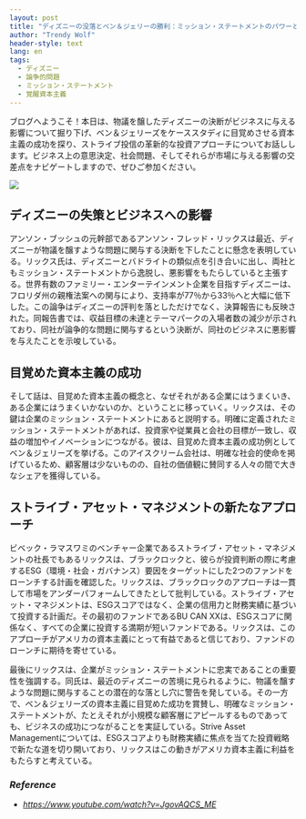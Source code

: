 ```yaml
---
layout: post
title: "ディズニーの没落とベン＆ジェリーの勝利：ミッション・ステートメントのパワーとストリーヴ・アセット・マネジメントの新しいアプローチ "
author: "Trendy Wolf"
header-style: text
lang: en
tags:
  - ディズニー
  - 論争的問題
  - ミッション・ステートメント
  - 覚醒資本主義
---
```


ブログへようこそ！本日は、物議を醸したディズニーの決断がビジネスに与える影響について掘り下げ、ベン＆ジェリーズをケーススタディに目覚めさせる資本主義の成功を探り、ストライブ投信の革新的な投資アプローチについてお話しします。ビジネス上の意思決定、社会問題、そしてそれらが市場に与える影響の交差点をナビゲートしますので、ぜひご参加ください。

<img
    src="https://i.ytimg.com/vi/JgovAQCS_ME/hqdefault.jpg"
/>






## ディズニーの失策とビジネスへの影響

アンソン・ブッシュの元幹部であるアンソン・フレッド・リックスは最近、ディズニーが物議を醸すような問題に関与する決断を下したことに懸念を表明している。リックス氏は、ディズニーとバドライトの類似点を引き合いに出し、両社ともミッション・ステートメントから逸脱し、悪影響をもたらしていると主張する。世界有数のファミリー・エンターテインメント企業を目指すディズニーは、フロリダ州の親権法案への関与により、支持率が77％から33％へと大幅に低下した。この論争はディズニーの評判を落としただけでなく、決算報告にも反映された。同報告書では、収益目標の未達とテーマパークの入場者数の減少が示されており、同社が論争的な問題に関与するという決断が、同社のビジネスに悪影響を与えたことを示唆している。



## 目覚めた資本主義の成功

そして話は、目覚めた資本主義の概念と、なぜそれがある企業にはうまくいき、ある企業にはうまくいかないのか、ということに移っていく。リックスは、その鍵は企業のミッション・ステートメントにあると説明する。明確に定義されたミッション・ステートメントがあれば、投資家や従業員と会社の目標が一致し、収益の増加やイノベーションにつながる。彼は、目覚めた資本主義の成功例としてベン＆ジェリーズを挙げる。このアイスクリーム会社は、明確な社会的使命を掲げているため、顧客層は少ないものの、自社の価値観に賛同する人々の間で大きなシェアを獲得している。 



## ストライブ・アセット・マネジメントの新たなアプローチ

ビベック・ラマスワミのベンチャー企業であるストライブ・アセット・マネジメントの社長でもあるリックスは、ブラックロックと、彼らが投資判断の際に考慮するESG（環境・社会・ガバナンス）要因をターゲットにした2つのファンドをローンチする計画を確認した。リックスは、ブラックロックのアプローチは一貫して市場をアンダーパフォームしてきたとして批判している。ストライブ・アセット・マネジメントは、ESGスコアではなく、企業の信用力と財務実績に基づいて投資する計画だ。その最初のファンドであるBU CAN XXは、ESGスコアに関係なく、すべての企業に投資する満期が短いファンドである。リックスは、このアプローチがアメリカの資本主義にとって有益であると信じており、ファンドのローンチに期待を寄せている。

最後にリックスは、企業がミッション・ステートメントに忠実であることの重要性を強調する。同氏は、最近のディズニーの苦境に見られるように、物議を醸すような問題に関与することの潜在的な落とし穴に警告を発している。その一方で、ベン＆ジェリーズの資本主義に目覚めた成功を賞賛し、明確なミッション・ステートメントが、たとえそれが小規模な顧客層にアピールするものであっても、ビジネスの成功につながることを実証している。Strive Asset Managementについては、ESGスコアよりも財務実績に焦点を当てた投資戦略で新たな道を切り開いており、リックスはこの動きがアメリカ資本主義に利益をもたらすと考えている。


### _Reference_
- _https://www.youtube.com/watch?v=JgovAQCS_ME_


